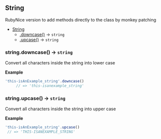<a name="String"></a>

## String
RubyNice version to add methods directly to the class by monkey patching

* [String](#String)
    * [.downcase()](#String+downcase) &rarr; <code>string</code>
    * [.upcase()](#String+upcase) &rarr; <code>string</code>

<a name="String+downcase"></a>

### string.downcase() &rarr; <code>string</code>
Convert all characters inside the string
into lower case

**Example**
```js
'this-isAnExample_string'.downcase()
     // => 'this-isanexample_string'
```
<a name="String+upcase"></a>

### string.upcase() &rarr; <code>string</code>
Convert all characters inside the string
into upper case

**Example**
```js
'this-isAnExample_string'.upcase()
 // => 'THIS-ISANEXAMPLE_STRING'
```
